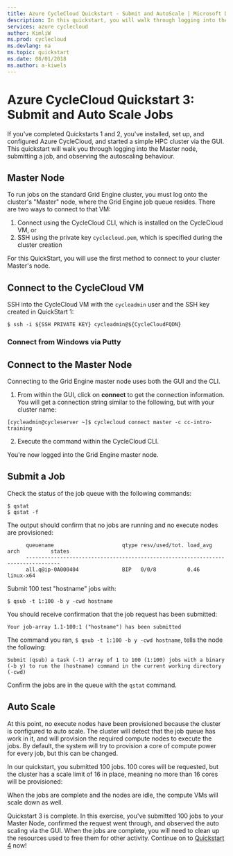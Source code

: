 ```yaml
---
title: Azure CycleCloud Quickstart - Submit and AutoScale | Microsoft Docs
description: In this quickstart, you will walk through logging into the Master node, submitting a job and observing the autoscaling behavior.
services: azure cyclecloud
author: KimliW
ms.prod: cyclecloud
ms.devlang: na
ms.topic: quickstart
ms.date: 08/01/2018
ms.author: a-kiwels
---
```


# Azure CycleCloud Quickstart 3: Submit and Auto Scale Jobs

If you've completed Quickstarts 1 and 2, you've installed, set up, and configured Azure CycleCloud, and started a simple HPC cluster via the GUI. This quickstart will walk you through logging into the Master node, submitting a job, and observing the autoscaling behaviour.

## Master Node

To run jobs on the standard Grid Engine cluster, you must log onto the cluster's "Master" node, where the Grid Engine job queue resides. There are two ways to connect to that VM:

1. Connect using the CycleCloud CLI, which is installed on the CycleCloud VM, or
2. SSH using the private key `cyclecloud.pem`, which is specified during the cluster creation

For this QuickStart, you will use the first method to connect to your cluster Master's node.

## Connect to the CycleCloud VM

SSH into the CycleCloud VM with the `cycleadmin` user and the SSH key created in QuickStart 1:

``` CLI
$ ssh -i ${SSH PRIVATE KEY} cycleadmin@${CycleCloudFQDN}
```

### Connect from Windows via Putty

## Connect to the Master Node

Connecting to the Grid Engine master node uses both the GUI and the CLI.

1. From within the GUI, click on **connect** to get the connection information. You will get a connection string similar to the following, but with your cluster name:

``` CLI
[cycleadmin@cycleserver ~]$ cyclecloud connect master -c cc-intro-training
```

2. Execute the command within the CycleCloud CLI.

You're now logged into the Grid Engine master node.

## Submit a Job

Check the status of the job queue with the following commands:

``` CLI
$ qstat
$ qstat -f
```
The output should confirm that no jobs are running and no execute nodes are provisioned:

``` output
      queuename                      qtype resv/used/tot. load_avg arch          states
      ---------------------------------------------------------------------------------
      all.q@ip-0A000404              BIP   0/0/8          0.46     linux-x64
```

Submit 100 test "hostname" jobs with:

``` CLI
$ qsub -t 1:100 -b y -cwd hostname
```

You should receive confirmation that the job request has been submitted:

``` output
Your job-array 1.1-100:1 ("hostname") has been submitted
```

The command you ran, `$ qsub -t 1:100 -b y -cwd hostname`, tells the node the following:

``` output
Submit (qsub) a task (-t) array of 1 to 100 (1:100) jobs with a binary (-b y) to run the (hostname) command in the current working directory (-cwd)
```

Confirm the jobs are in the queue with the `qstat` command.

## Auto Scale

At this point, no execute nodes have been provisioned because the cluster is configured to auto scale. The cluster will detect that the job queue has work in it, and will provision the required compute nodes to execute the jobs. By default, the system will try to provision a core of compute power for every job, but this can be changed.

In our quickstart, you submitted 100 jobs. 100 cores will be requested, but the cluster has a scale limit of 16 in place, meaning no more than 16 cores will be provisioned:

[//]: # (kimli screenshot)

When the jobs are complete and the nodes are idle, the compute VMs will scale down as well.

Quickstart 3 is complete. In this exercise, you've submitted 100 jobs to your Master Node, confirmed the request went through, and observed the auto scaling via the GUI. When the jobs are complete, you will need to clean up the resources used to free them for other activity. Continue on to [Quickstart 4](quickstart-clean-up-resources.md) now!

